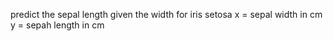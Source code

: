 predict the sepal length given the width for iris setosa
x = sepal width in cm
y = sepah length in cm
